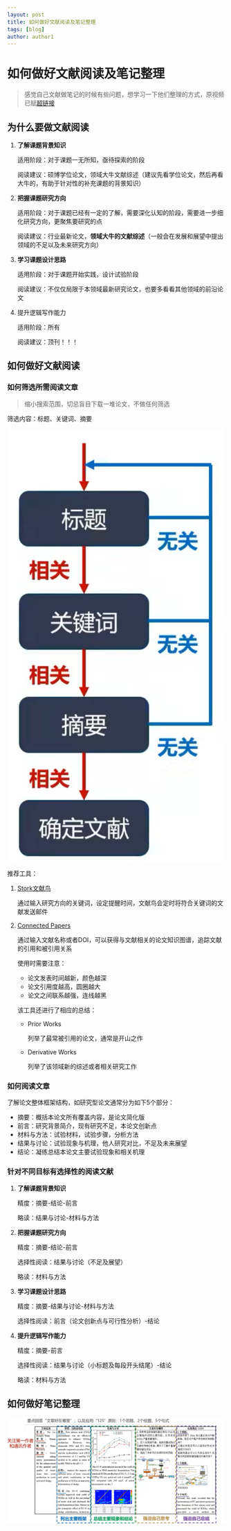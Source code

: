 ```yaml
---
layout: post
title: 如何做好文献阅读及笔记整理
tags: [blog]
author: author1
---
```


# 如何做好文献阅读及笔记整理

> 感觉自己文献做笔记的时候有些问题，想学习一下他们整理的方式，原视频已赋[超链接](https://www.bilibili.com/medialist/play/watchlater/BV17W4y167SM)

## 为什么要做文献阅读

1. **了解课题背景知识**

   适用阶段：对于课题一无所知，亟待探索的阶段

   阅读建议：硕博学位论文，领域大牛文献综述（建议先看学位论文，然后再看大牛的，有助于针对性的补充课题的背景知识）

2. **把握课题研究方向**

   适用阶段：对于课题已经有一定的了解，需要深化认知的阶段，需要进一步细化研究方向，更聚焦要研究的点

   阅读建议：行业最新论文，**领域大牛的文献综述**（一般会在发展和展望中提出领域的不足以及未来研究方向）

3. **学习课题设计思路**

   适用阶段：对于课题开始实践，设计试验阶段

   阅读建议：不仅仅局限于本领域最新研究论文，也要多看看其他领域的前沿论文

4. 提升逻辑写作能力

   适用阶段：所有

   阅读建议：顶刊！！！



## 如何做好文献阅读

### 如何筛选所需阅读文章

> 缩小搜索范围，切忌盲目下载一堆论文，不做任何筛选

筛选内容：标题、关键词、摘要

![image-20221028162831815](../Images/image-20221028162831815.png)

推荐工具：

1. [Stork文献鸟](Storkapp.me)

   通过输入研究方向的关键词，设定提醒时间，文献鸟会定时将符合关键词的文献发送邮件

2. [Connected Papers](Connectedpapers.com)

   通过输入文献名称或者DOI，可以获得与文献相关的论文知识图谱，追踪文献的引用和被引用关系

   使用时需要注意：

   * 论文发表时间越新，颜色越深
   * 论文引用度越高，圆圈越大
   * 论文之间联系越强，连线越黑

   该工具还进行了相应的总结：

   * Prior Works

     列举了最常被引用的论文，通常是开山之作

   * Derivative Works

     列举了该领域新的综述或者相关研究工作



### 如何阅读文章

了解论文整体框架结构，如研究型论文通常分为如下5个部分：

* 摘要：概括本论文所有覆盖内容，是论文简化版
* 前言：研究背景简介，现有研究不足，本论文创新点
* 材料与方法：试验材料，试验步骤，分析方法
* 结果与讨论：试验现象与机理，他人研究对比，不足及未来展望
* 结论：凝练总结本论文主要试验现象和相关机理



### 针对不同目标有选择性的阅读文献

1. **了解课题背景知识**

   精度：摘要-结论-前言

   略读：结果与讨论-材料与方法

2. **把握课题研究方向**

   精度：摘要-结论-前言

   选择性阅读：结果与讨论（不足及展望）

   略读：材料与方法

3. **学习课题设计思路**

   精度：摘要-结果与讨论-材料与方法

   选择性阅读：前言（论文创新点与可行性分析）-结论

4. **提升逻辑写作能力**

   精度：摘要-前言

   选择性阅读：结果与讨论（小标题及每段开头结尾）-结论

   略读：材料与方法



## 如何做好笔记整理

![image-20221028173314258](../Images/image-20221028173314258.png)
